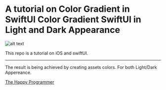 <h1> A tutorial on Color Gradient in SwiftUI	    Color Gradient SwiftUI in Light and Dark Appearance  </h1>
    
![alt text](https://thehappyprogrammer.com/wp-content/uploads/2020/11/try1-1024x627.png?raw=true)
<p>
    This repo is a tutorial on iOS and swiftUI. 
</p>
<hr>

<p>
    The result is being achieved by creating assets colors. For both Light/Dark Appereance. 
</p>

<a href="https://thehappyprogrammer.com/color-gradient-swiftui/">The Happy Programmer</a>
